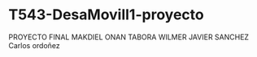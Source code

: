 # T543-DesaMovill1-proyecto
PROYECTO FINAL
MAKDIEL ONAN TABORA
WILMER JAVIER SANCHEZ
Carlos ordoñez

